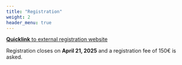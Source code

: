 ```yaml
---
title: "Registration"
weight: 2
header_menu: true
---
```



[**Quicklink** to external registration website](https://express.converia.de/frontend/index.php?sub=1790)

Registration closes on **April 21, 2025** and a registration fee of 150€ is asked.
